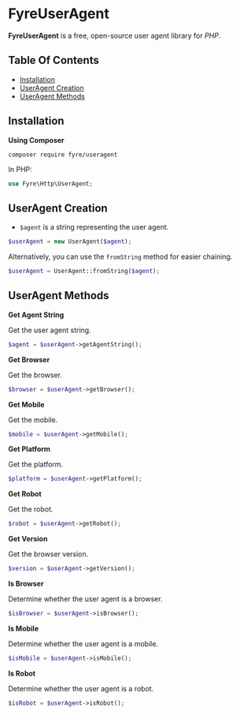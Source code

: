 # FyreUserAgent

**FyreUserAgent** is a free, open-source user agent library for *PHP*.


## Table Of Contents
- [Installation](#installation)
- [UserAgent Creation](#useragent-creation)
- [UserAgent Methods](#useragent-methods)



## Installation

**Using Composer**

```
composer require fyre/useragent
```

In PHP:

```php
use Fyre\Http\UserAgent;
```


## UserAgent Creation

- `$agent` is a string representing the user agent.

```php
$userAgent = new UserAgent($agent);
```

Alternatively, you can use the `fromString` method for easier chaining.

```php
$userAgent = UserAgent::fromString($agent);
```


## UserAgent Methods

**Get Agent String**

Get the user agent string.

```php
$agent = $userAgent->getAgentString();
```

**Get Browser**

Get the browser.

```php
$browser = $userAgent->getBrowser();
```

**Get Mobile**

Get the mobile.

```php
$mobile = $userAgent->getMobile();
```

**Get Platform**

Get the platform.

```php
$platform = $userAgent->getPlatform();
```

**Get Robot**

Get the robot.

```php
$robot = $userAgent->getRobot();
```

**Get Version**

Get the browser version.

```php
$version = $userAgent->getVersion();
```

**Is Browser**

Determine whether the user agent is a browser.

```php
$isBrowser = $userAgent->isBrowser();
```

**Is Mobile**

Determine whether the user agent is a mobile.

```php
$isMobile = $userAgent->isMobile();
```

**Is Robot**

Determine whether the user agent is a robot.

```php
$isRobot = $userAgent->isRobot();
```